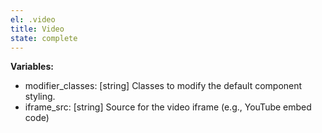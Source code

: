 ```yaml
---
el: .video
title: Video
state: complete
---
```


__Variables:__
* modifier_classes: [string] Classes to modify the default component styling.
* iframe_src: [string] Source for the video iframe (e.g., YouTube embed code)
